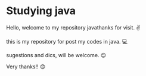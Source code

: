 # Studying java

 
Hello, welcome to my repository javathanks for visit. ✌

this is my repository for post my codes in java. 💻

sugestions and dics, will be welcome. 😉

Very thanks!! 😊
